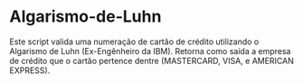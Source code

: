 # Algarismo-de-Luhn
Este script valida uma numeração de cartão de crédito utilizando o Algarismo de Luhn (Ex-Engênheiro da IBM). Retorna como saída a empresa de crédito que o cartão pertence dentre (MASTERCARD, VISA, e AMERICAN EXPRESS).
